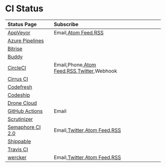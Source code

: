 # CI Status

|Status Page|Subscribe|
|:--|:--|
|[AppVeyor](https://status.appveyor.com/#)|Email,[Atom Feed](https://status.appveyor.com/history.atom),[RSS](https://status.appveyor.com/history.rss)|
|[Azure Pipelines](https://azure.microsoft.com/ja-jp/services/devops/pipelines/)|
|[Bitrise](https://www.bitrise.io)||
|[Buddy](https://buddy.works)||
|[CircleCI](https://status.circleci.com/)|Email,Phone,[Atom Feed](https://status.circleci.com/history.atom),[RSS](https://status.circleci.com/history.rss),[Twitter](https://twitter.com/CircleCIstatus),Webhook|
|[Cirrus CI](https://cirrus-ci.org/)||
|[Codefresh](https://codefresh.io/)||
|[Codeship](https://codeship.com/)||
|[Drone Cloud](https://cloud.drone.io/)||
|[GitHub Actions](https://www.githubstatus.com/)|Email|
|[Scrutinizer](https://scrutinizer-ci.com)||
|[Semaphore CI 2.0](https://status.semaphoreci.com/)|Email,[Twitter](https://twitter.com/StatusSemaphore),[Atom Feed](https://status.semaphoreci.com/history.atom),[RSS](https://status.semaphoreci.com/history.rss)|
|[Shippable](http://shippable.com)||
|[Travis CI](https://travis-ci.com/)|
|[wercker](http://status.wercker.com/)|Email,[Twitter](https://twitter.com/wercker),[Atom Feed](http://status.wercker.com/history.atom),[RSS](http://status.wercker.com/history.rss)|
